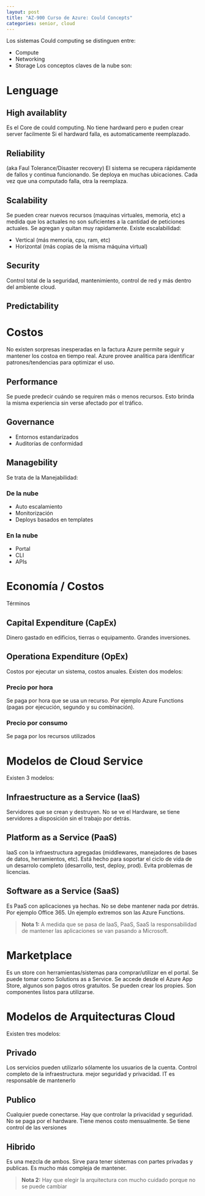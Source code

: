 ```yaml
---
layout: post
title: "AZ-900 Curso de Azure: Could Concepts"
categories: senior, cloud
---
```


Los sistemas Could computing se distinguen entre<!--more-->:

- Compute
- Networking
- Storage
  Los conceptos claves de la nube son:

# Lenguage

## High availablity

Es el Core de could computing. No tiene hardward pero e puden crear server facilmente
Si el hardward falla, es automaticamente reemplazado.

## Reliability

(aka Faul Tolerance/Disaster recovery)
El sistema se recupera rápidamente de fallos y continua funcionando.
Se deploya en muchas ubicaciones.
Cada vez que una computado falla, otra la reemplaza.

## Scalability

Se pueden crear nuevos recursos (maquinas virtuales, memoria, etc) a medida que los actuales no son suficientes a la cantidad de peticiones actuales. Se agregan y quitan muy rapidamente.
Existe escalabilidad:

- Vertical (más memoria, cpu, ram, etc)
- Horizontal (más copias de la misma máquina virtual)

## Security

Control total de la seguridad, mantenimiento, control de red y más dentro del ambiente cloud.

## Predictability

# Costos

No existen sorpresas inesperadas en la factura
Azure permite seguir y mantener los costoa en tiempo real.
Azure provee analitica para identificar patrones/tendencias para optimizar el uso.

## Performance

Se puede predecir cuándo se requiren más o menos recursos.
Esto brinda la misma experiencia sin verse afectado por el tráfico.

## Governance

- Entornos estandarizados
- Auditorías de conformidad

## Managebility

Se trata de la Manejabilidad:

### De la nube

- Auto escalamiento
- Monitorización
- Deploys basados en templates

### En la nube

- Portal
- CLI
- APIs

# Economía / Costos

Términos

## Capital Expenditure (CapEx)

Dinero gastado en edificios, tierras o equipamento. Grandes inversiones.

## Operationa Expenditure (OpEx)

Costos por ejecutar un sistema, costos anuales.
Existen dos modelos:

### Precio por hora

Se paga por hora que se usa un recurso. Por ejemplo Azure Functions (pagas por ejecución, segundo y su combinación).

### Precio por consumo

Se paga por los recursos utilizados

# Modelos de Cloud Service

Existen 3 modelos:

## Infraestructure as a Service (IaaS)

Servidores que se crean y destruyen. No se ve el Hardware, se tiene servidores a disposición sin el trabajo por detrás.

## Platform as a Service (PaaS)

IaaS con la infraestructura agregadas (middlewares, manejadores de bases de datos, herramientos, etc).
Está hecho para soportar el ciclo de vida de un desarrolo completo (desarrollo, test, deploy, prod).
Evita problemas de licencias.

## Software as a Service (SaaS)

Es PaaS con aplicaciones ya hechas. No se debe mantener nada por detrás. Por ejemplo Office 365.
Un ejemplo extremos son las Azure Functions.

> **Nota 1:** A medida que se pasa de IaaS, PaaS, SaaS la responsabilidad de mantener las aplicaciones se van pasando a Microsoft.

# Marketplace

Es un store con herramientas/sistemas para comprar/utilizar en el portal. Se puede tomar como Solutions as a Service.
Se accede desde el Azure App Store, algunos son pagos otros gratuitos. Se pueden crear los propies. Son componentes listos para utilizarse.

# Modelos de Arquitecturas Cloud

Existen tres modelos:

## Privado

Los servicios pueden utilizarlo sólamente los usuarios de la cuenta. Control completo de la infraestructura. mejor seguridad y privacidad.
IT es responsable de mantenerlo

## Publico

Cualquier puede conectarse. Hay que controlar la privacidad y seguridad. No se paga por el hardware. Tiene menos costo mensualmente. Se tiene control de las versiones

## Hibrido

Es una mezcla de ambos. Sirve para tener sistemas con partes privadas y publicas. Es mucho más compleja de mantener.

> **Nota 2:** Hay que elegir la arquitectura con mucho cuidado porque no se puede cambiar
